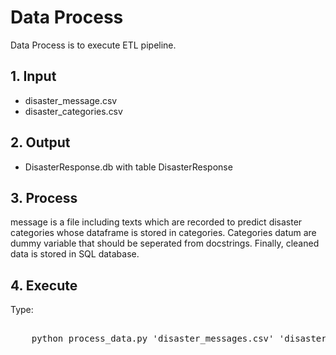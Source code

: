 # Data Process

Data Process is to execute ETL pipeline. 

## 1. Input

- disaster_message.csv
- disaster_categories.csv

## 2. Output

- DisasterResponse.db with table  DisasterResponse


## 3. Process
message is a file including texts which are recorded to predict disaster categories whose dataframe is stored in categories. Categories datum are dummy variable that should be seperated from docstrings. Finally, cleaned data is stored in SQL database.


## 4. Execute

Type:
<pre>
	
	python process_data.py 'disaster_messages.csv' 'disaster_categories.csv' 'DisasterResponse.db'

</pre>